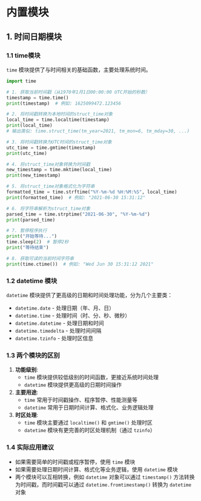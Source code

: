 # 内置模块

## 1. 时间日期模块

### 1.1 time模块

`time` 模块提供了与时间相关的基础函数，主要处理系统时间。

```python
import time

# 1. 获取当前时间戳（从1970年1月1日00:00:00 UTC开始的秒数）
timestamp = time.time()
print(timestamp)  # 例如: 1625099472.123456

# 2. 将时间戳转换为本地时间的struct_time对象
local_time = time.localtime(timestamp)
print(local_time)
# 输出类似: time.struct_time(tm_year=2021, tm_mon=6, tm_mday=30, ...)

# 3. 将时间戳转换为UTC时间的struct_time对象
utc_time = time.gmtime(timestamp)
print(utc_time)

# 4. 将struct_time对象转换为时间戳
new_timestamp = time.mktime(local_time)
print(new_timestamp)

# 5. 将struct_time对象格式化为字符串
formatted_time = time.strftime("%Y-%m-%d %H:%M:%S", local_time)
print(formatted_time)  # 例如: "2021-06-30 15:31:12"

# 6. 将字符串解析为struct_time对象
parsed_time = time.strptime("2021-06-30", "%Y-%m-%d")
print(parsed_time)

# 7. 暂停程序执行
print("开始等待...")
time.sleep(2)  # 暂停2秒
print("等待结束")

# 8. 获取可读的当前时间字符串
print(time.ctime())  # 例如: "Wed Jun 30 15:31:12 2021"
```

### 1.2 datetime 模块

`datetime` 模块提供了更高级的日期和时间处理功能，分为几个主要类：

- `datetime.date` - 处理日期（年、月、日）
- `datetime.time` - 处理时间（时、分、秒、微秒）
- `datetime.datetime` - 处理日期和时间
- `datetime.timedelta` - 处理时间间隔
- `datetime.tzinfo` - 处理时区信息

### 1.3 两个模块的区别

1. **功能级别**:
   - `time` 模块提供较低级别的时间函数，更接近系统时间处理
   - `datetime` 模块提供更高级的日期时间操作
2. **主要用途**:
   - `time` 常用于时间戳操作、程序暂停、性能测量等
   - `datetime` 常用于日期时间计算、格式化、业务逻辑处理
3. **时区处理**:
   - `time` 模块主要通过 `localtime()` 和 `gmtime()` 处理时区
   - `datetime` 模块有更完善的时区处理机制（通过 `tzinfo`）

### 1.4 实际应用建议

- 如果需要简单的时间戳或程序暂停，使用 `time` 模块
- 如果需要处理日期时间计算、格式化等业务逻辑，使用 `datetime` 模块
- 两个模块可以互相转换，例如 `datetime` 对象可以通过 `timestamp()` 方法转换为时间戳，而时间戳可以通过 `datetime.fromtimestamp()` 转换为 `datetime` 对象